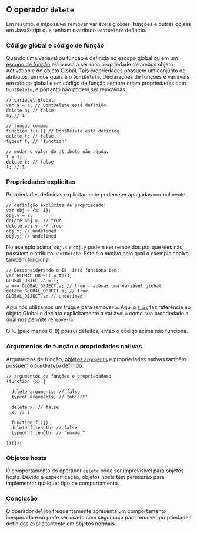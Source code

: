 ## O operador `delete`

Em resumo, é *impossível* remover variáveis globais, funções e outras coisas em JavaScript
que tenham o atributo `DontDelete` definido.

### Código global e código de função

Quando uma variável ou função é definida no escopo global ou em 
um [escopo de função](#function.scopes) ela passa a ser uma propriedade de ambos
objeto Activation e do objeto Global. Tais propriedades possuem um conjunto de atributos, um dos quais é o `DontDelete`.
Declarações de funções e variáveis em código global e em código de função
sempre criam propriedades com `DontDelete`, e portanto não podem ser removidas.

    // variável global:
    var a = 1; // DontDelete está definido
    delete a; // false
    a; // 1

    // função comum:
    function f() {} // DontDelete está definido
    delete f; // false
    typeof f; // "function"

    // mudar o valor do atributo não ajuda:
    f = 1;
    delete f; // false
    f; // 1

### Propriedades explícitas

Propriedades definidas explicitamente podem ser apagadas normalmente.

    // definição explícita de propriedade:
    var obj = {x: 1};
    obj.y = 2;
    delete obj.x; // true
    delete obj.y; // true
    obj.x; // undefined
    obj.y; // undefined

No exemplo acima, `obj.x` e `obj.y` podem ser removidos por que eles não possuem o
atributo `DontDelete`. Este é o motivo pelo qual o exemplo abaixo também funciona.

    // Desconsiderando o IE, isto funciona bem:
    var GLOBAL_OBJECT = this;
    GLOBAL_OBJECT.a = 1;
    a === GLOBAL_OBJECT.a; // true - apenas uma variável global
    delete GLOBAL_OBJECT.a; // true
    GLOBAL_OBJECT.a; // undefined

Aqui nós utilizamos um truque para remover `a`. Aqui o [`this`](#function.this)
faz referência ao objeto Global e declara explicitamente a variável `a` como
sua propriedade a qual nos permite removê-la.

O IE (pelo menos 6-8) possui defeitos, então o código acima não funciona.

### Argumentos de função e propriedades nativas

Argumentos de função, [objetos `arguments`](#function.arguments) e 
propriedades nativas tambêm possuem o `DontDelete` definido.

    // argumentos de funções e propriedades:
    (function (x) {
    
      delete arguments; // false
      typeof arguments; // "object"
      
      delete x; // false
      x; // 1
      
      function f(){}
      delete f.length; // false
      typeof f.length; // "number"
      
    })(1);

### Objetos hosts
    
O comportamento do operador `delete` pode ser imprevisível para objetos hosts.
Devido a especificação, objetos hosts têm permissão para implementar qualquer tipo de comportamento.

### Conclusão

O operador `delete` freqüentemente apresenta um comportamento inesperado e só
pode ser usado com segurança para remover propriedades definidas explicitamente em objetos normais.
